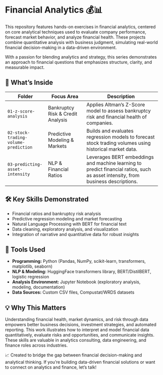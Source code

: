 # Financial Analytics 💰📊

This repository features hands-on exercises in financial analytics, centered on core analytical techniques used to evaluate company performance, forecast market behavior, and analyze financial health. These projects combine quantitative analysis with business judgment, simulating real-world financial decision-making in a data-driven environment.

With a passion for blending analytics and strategy, this series demonstrates an approach to financial questions that emphasizes structure, clarity, and measurable impact.

## 📁 What’s Inside

| Folder                             | Focus Area                       | Description                                                                                                 |
|-----------------------------------|---------------------------------|-------------------------------------------------------------------------------------------------------------|
| `01-z-score-analysis`              | Bankruptcy Risk & Credit Analysis| Applies Altman’s Z-Score model to assess bankruptcy risk and financial health of companies.                  |
| `02-stock-trading-volume-prediction` | Predictive Modeling & Markets     | Builds and evaluates regression models to forecast stock trading volumes using historical market data.      |
| `03-predicting-asset-intensity`    | NLP & Financial Ratios           | Leverages BERT embeddings and machine learning to predict financial ratios, such as asset intensity, from business descriptions.|

## 🛠️ Key Skills Demonstrated
- Financial ratios and bankruptcy risk analysis
- Predictive regression modeling and market forecasting
- Natural Language Processing with BERT for financial text
- Data cleaning, exploratory analysis, and visualization
- Integration of narrative and quantitative data for robust insights

## 🔧 Tools Used
- **Programming:** Python (Pandas, NumPy, scikit-learn, transformers, matplotlib, seaborn)
- **NLP & Modeling:** HuggingFace transformers library, BERT/DistilBERT, logistic regression
- **Analysis Environment:** Jupyter Notebook (exploratory analysis, modeling, documentation)
- **Data Sources:** Custom CSV files, Compustat/WRDS datasets

## 💡 Why This Matters

Understanding financial health, market dynamics, and risk through data empowers better business decisions, investment strategies, and automated reporting. This work illustrates how to interpret and model financial data quantitatively, evaluate risks and opportunities, and communicate insights. These skills are valuable in analytics consulting, data engineering, and finance roles across industries.

📈 Created to bridge the gap between financial decision-making and analytical thinking. If you’re building data-driven financial solutions or want to connect on analytics and finance, let’s talk!
